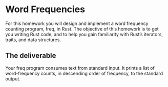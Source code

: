 # Word Frequencies

For this homework you will design and implement a word frequency counting program, freq, in Rust. The objective of this homework is to get you writing Rust code, and to help you gain familiarity with Rust’s iterators, traits, and data structures.

## The deliverable

Your freq program consumes text from standard input. It prints a list of word-frequency counts, in descending order of frequency, to the standard output.


